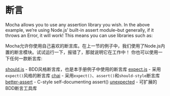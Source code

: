 # 断言

Mocha allows you to use any assertion library you wish. In the above example, we’re using Node.js’ built-in assert module–but generally, if it throws an Error, it will work! This means you can use libraries such as:

Mocha允许你使用自己喜欢的断言库。在上一节的例子中，我们使用了Node.js内置的断言模块。试试运行一下，报错了，那就说明它在工作中！
你也可以使用一下任何一款断言库:


[should.js](https://github.com/shouldjs/should.js) - BDD风格断言库，也是本手册例子中使用的断言库
[expect.js](https://github.com/LearnBoost/expect.js) - 采用`expect()`风格的断言库
[chai](http://chaijs.com/) - 采用`expect()`、`assert()`和`should-style`断言库
[better-assert](https://github.com/visionmedia/better-assert) - C-style self-documenting assert()
[unexpected](http://unexpected.js.org/) - 可扩展的BDD断言工具库